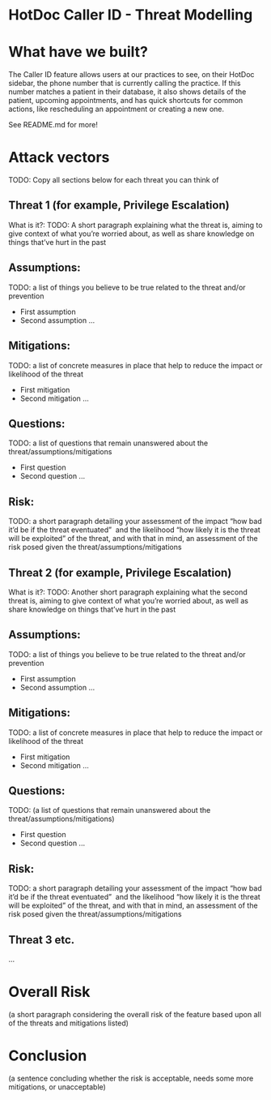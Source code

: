# HotDoc Caller ID - Threat Modelling

# What have we built?

The Caller ID feature allows users at our practices to see, on their HotDoc sidebar, the phone number that is currently calling the practice. If this number matches a patient in their database, it also shows details of the patient, upcoming appointments, and has quick shortcuts for common actions, like rescheduling an appointment or creating a new one.

See README.md for more!

# Attack vectors

TODO: Copy all sections below for each threat you can think of

## Threat 1 (for example, Privilege Escalation)

What is it?:
TODO: A short paragraph explaining what the threat is, aiming to give context of what you’re worried about, as well as share knowledge on things that’ve hurt in the past

## Assumptions:

TODO: a list of things you believe to be true related to the threat and/or prevention

- First assumption
- Second assumption
  ...

## Mitigations:

TODO: a list of concrete measures in place that help to reduce the impact or likelihood of the threat

- First mitigation
- Second mitigation
  ...

## Questions:

TODO: a list of questions that remain unanswered about the threat/assumptions/mitigations

- First question
- Second question
  ...

## Risk:

TODO: a short paragraph detailing your assessment of the impact “how bad it’d be if the threat eventuated”  and the likelihood “how likely it is the threat will be exploited” of the threat, and with that in mind, an assessment of the risk posed given the threat/assumptions/mitigations

## Threat 2 (for example, Privilege Escalation)

What is it?:
TODO: Another short paragraph explaining what the second threat is, aiming to give context of what you’re worried about, as well as share knowledge on things that’ve hurt in the past

## Assumptions:

TODO: a list of things you believe to be true related to the threat and/or prevention

- First assumption
- Second assumption
  ...

## Mitigations:

TODO: a list of concrete measures in place that help to reduce the impact or likelihood of the threat

- First mitigation
- Second mitigation
  ...

## Questions:

TODO: (a list of questions that remain unanswered about the threat/assumptions/mitigations)

- First question
- Second question
  ...

## Risk:

TODO: a short paragraph detailing your assessment of the impact “how bad it’d be if the threat eventuated”  and the likelihood “how likely it is the threat will be exploited” of the threat, and with that in mind, an assessment of the risk posed given the threat/assumptions/mitigations

## Threat 3 etc.

...

# Overall Risk

(a short paragraph considering the overall risk of the feature based upon all of the threats and mitigations listed)

# Conclusion

(a sentence concluding whether the risk is acceptable, needs some more mitigations, or unacceptable)
